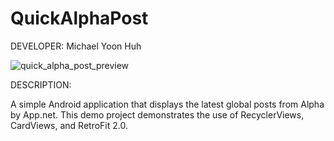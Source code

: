 QuickAlphaPost
========================

DEVELOPER: Michael Yoon Huh

![quick_alpha_post_preview](https://cloud.githubusercontent.com/assets/1645482/12593588/b09ed298-c426-11e5-9a84-24097102776c.gif)

DESCRIPTION: 

A simple Android application that displays the latest global posts from Alpha by App.net. This demo project demonstrates the use of RecyclerViews, CardViews, and RetroFit 2.0.

